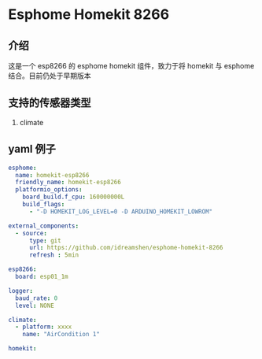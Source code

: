 # Esphome Homekit 8266

## 介绍
这是一个 esp8266 的 esphome homekit 组件，致力于将 homekit 与 esphome 结合。目前仍处于早期版本

## 支持的传感器类型
1. climate

## yaml 例子
```yaml
esphome:
  name: homekit-esp8266
  friendly_name: homekit-esp8266
  platformio_options:
    board_build.f_cpu: 160000000L
    build_flags: 
      - "-D HOMEKIT_LOG_LEVEL=0 -D ARDUINO_HOMEKIT_LOWROM"

external_components:
  - source:
      type: git
      url: https://github.com/idreamshen/esphome-homekit-8266
      refresh : 5min

esp8266:
  board: esp01_1m

logger:
  baud_rate: 0
  level: NONE

climate:
  - platform: xxxx
    name: "AirCondition 1"

homekit:
```